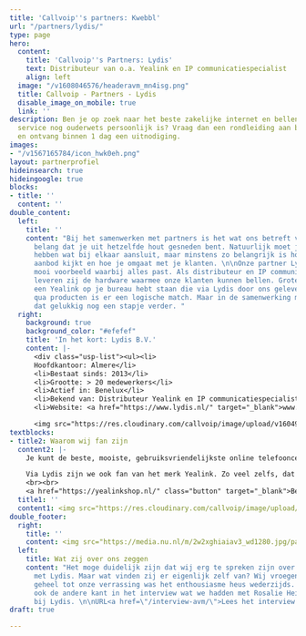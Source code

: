 ```yaml
---
title: 'Callvoip''s partners: Kwebbl'
url: "/partners/lydis/"
type: page
hero:
  content:
    title: 'Callvoip''s Partners: Lydis'
    text: Distributeur van o.a. Yealink en IP communicatiespecialist
    align: left
  image: "/v1608046576/headeravm_mn4isg.png"
  title: Callvoip - Partners - Lydis
  disable_image_on_mobile: true
  link: ''
description: Ben je op zoek naar het beste zakelijke internet en bellen aanbod waar
  service nog ouderwets persoonlijk is? Vraag dan een rondleiding aan bij Callvoip
  en ontvang binnen 1 dag een uitnodiging.
images:
- "/v1567165784/icon_hwk0eh.png"
layout: partnerprofiel
hideinsearch: true
hideingoogle: true
blocks:
- title: ''
  content: ''
double_content:
  left:
    title: ''
    content: "Bij het samenwerken met partners is het wat ons betreft van essentieel
      belang dat je uit hetzelfde hout gesneden bent. Natuurlijk moet je ook een aanbod
      hebben wat bij elkaar aansluit, maar minstens zo belangrijk is hoe je naar dat
      aanbod kijkt en hoe je omgaat met je klanten. \n\nOnze partner Lydis is een
      mooi voorbeeld waarbij alles past. Als distributeur en IP communicatie specialist
      leveren zij de hardware waarmee onze klanten kunnen bellen. Grote kans dat je
      een Yealink op je bureau hebt staan die via Lydis door ons geleverd is. Dus
      qua producten is er een logische match. Maar in de samenwerking met Lydis gaat
      dat gelukkig nog een stapje verder. "
  right:
    background: true
    background_color: "#efefef"
    title: 'In het kort: Lydis B.V.'
    content: |-
      <div class="usp-list"><ul><li>
      Hoofdkantoor: Almere</li>
      <li>Bestaat sinds: 2013</li>
      <li>Grootte: > 20 medewerkers</li>
      <li>Actief in: Benelux</li>
      <li>Bekend van: Distributeur Yealink en IP communicatiespecialist</li>
      <li>Website: <a href="https://www.lydis.nl/" target="_blank">www.lydis.nl</a></li><br></div>

      <img src="https://res.cloudinary.com/callvoip/image/upload/v1604923324/lydis-logo-wit_dy3smq.png" alt="Lydis logo">
textblocks:
- title2: Waarom wij fan zijn
  content2: |-
    Je kunt de beste, mooiste, gebruiksvriendelijkste online telefooncentrale van de hele wereld hebben, maar zonder iets van hardware gaat er nooit iets rinkelen. Daarom zijn we blij met een partner als Lydis. Want zij leveren niet alleen de dozen met de spullen, maar ook kennis en service. Alleen zo kunnen we samen het beste voor jou als eindklant regelen. <br>

    Via Lydis zijn we ook fan van het merk Yealink. Zo veel zelfs, dat we er een eigen webshop voor hebben!
    <br><br>
    <a href="https://yealinkshop.nl/" class="button" target="_blank">Bezoek onze Yealinkshop</a>
  title1: ''
  content1: <img src="https://res.cloudinary.com/callvoip/image/upload/v1608047263/fritz_assortiment_v3dgez.png">
double_footer:
  right:
    title: ''
    content: <img src="https://media.nu.nl/m/2w2xghiaiav3_wd1280.jpg/patrick-ster-uit-animatieserie-spongebob-squarepants-krijgt-eigen-serie.jpg">
  left:
    title: Wat zij over ons zeggen
    content: "Het moge duidelijk zijn dat wij erg te spreken zijn over onze samenwerking
      met Lydis. Maar wat vinden zij er eigenlijk zelf van? Wij vroegen het en niet
      geheel tot onze verrassing was het enthousiasme heus wederzijds. Lees daarom
      ook de andere kant in het interview wat we hadden met Rosalie Heide, marketing
      bij Lydis. \n\nURL<a href=\"/interview-avm/\">Lees het interview met Rosalie</a><br><br>\n"
draft: true

---
```

